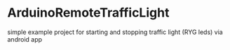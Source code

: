 ArduinoRemoteTrafficLight
=========================

simple example project for starting and stopping traffic light (RYG leds) via android app
